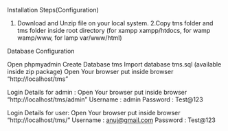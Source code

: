 Installation Steps(Configuration)
1. Download and Unzip file on your local system.
2.Copy tms folder and tms folder inside root directory (for xampp xampp/htdocs, for wamp wamp/www, for lamp var/www/html)

Database Configuration

Open phpmyadmin
Create Database tms
Import database tms.sql (available inside zip package)
Open Your browser put inside browser “http://localhost/tms”

Login Details for admin : 
Open Your browser put inside browser “http://localhost/tms/admin”
Username : admin
Password : Test@123

Login Details for user: 
Open Your browser put inside browser “http://localhost/tms/”
Username : anuj@gmail.com
Password : Test@123

